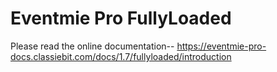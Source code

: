 # Eventmie Pro FullyLoaded

Please read the online documentation-- https://eventmie-pro-docs.classiebit.com/docs/1.7/fullyloaded/introduction